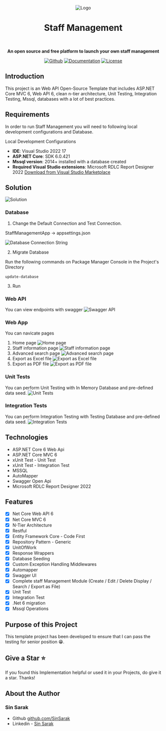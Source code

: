 <div align="center">
<img crossorigin="anonymous" width="150"
src="https://github.com/SinSarak/StaffManagementApp/blob/main/ReadMeResource/Logo.png" alt="Logo" />
	<h1> Staff Management </h1>
	<br>
	<p>
		<b>An open source and free platform to launch your own staff management</b>
	</p>
</div>

<p align="center">
	<a href="https://github.com/SinSarak"><img src="https://img.shields.io/badge/Github-Github-brightgreen" alt="Github"></a>
	<a href="https://www.linkedin.com/in/sarak-sin-04091715b/"><img src="https://img.shields.io/badge/Linkedin-Linkedin-yellowgreen" alt="Documentation"></a>
	<a href="https://t.me/sarakshing"><img src="https://img.shields.io/badge/Telegram-Telegram-green" alt="License"></a>
</p>

## Introduction

This project is an Web API Open-Source Template that includes ASP.NET Core MVC 6, Web API 6, clean n-tier architecture, Unit Testing, Integration Testing, Mssql, databases with a lot of best practices.

## Requirements

In order to run Staff Management you will need to following local development configurations and Database.

Local Development Configurations

- **IDE**: Visual Studio 2022 17
- **ASP.NET Core**: SDK 6.0.421
- **Mssql version**: 2014+ installed with a database created
- **Required Visual Studio extensions**: Microsoft RDLC Report Designer 2022
  [Download from Visual Studio Marketplace](https://marketplace.visualstudio.com/items?itemName=ProBITools.MicrosoftRdlcReportDesignerforVisualStudio2022)

## Solution

<img crossorigin="anonymous" width="400"
src="https://drive.lienuc.com/uc?id=1g3CgOWTNn_eDds9525aoVS7i6HYTfbXs" alt="Solution" />

### Database

1. Change the Default Connection and Test Connection.

StaffManagementApp -> appsettings.json

<img crossorigin="anonymous"
src="https://drive.lienuc.com/uc?id=1BF2WCQV8fxI0GFmFn8sDqGVVGAz67r9E" alt="Database Connection String" />

2. Migrate Database

Run the following commands on Package Manager Console in the Project's Directory

```
update-database
```

3. Run

### Web API

You can view endpoints with swagger
<img crossorigin="anonymous"
src="https://drive.lienuc.com/uc?id=10mrujvlXgHgL-edHvmWmHjpNaERRAowa" alt="Swagger API" />

### Web App

You can navicate pages

1. Home page
   <img crossorigin="anonymous"
   src="https://drive.lienuc.com/uc?id=1kwMgb5XtetfLjUqZqJrD30VXLcEP7xiN" alt="Home page" />
2. Staff information page
   <img crossorigin="anonymous"
   src="https://drive.lienuc.com/uc?id=129UVDuuaAe-ZZoA2bkc4d1QaHcPiLJjA" alt="Staff information page" />
3. Advanced search page
   <img crossorigin="anonymous"
   src="https://drive.lienuc.com/uc?id=1hyxwn7yN7nBeYBcVzatdoQ-es4aHlwq5" alt="Advanced search page" />
4. Export as Excel file
   <img crossorigin="anonymous"
   src="https://drive.lienuc.com/uc?id=1Dt_xOfrzf4JwHHO6TT_KJrSHp6gvdUcn" alt="Export as Excel file" />
5. Export as PDF file
   <img crossorigin="anonymous"
   src="https://drive.lienuc.com/uc?id=1ksfCXvdR0083Gg-CnBGoiUZDMuTcxgzm" alt="Export as PDF file" />

### Unit Tests

You can perform Unit Testing with In Memory Database and pre-defined data seed.
<img crossorigin="anonymous"
src="https://drive.lienuc.com/uc?id=1gP5K21t8jB2hRjRtSI6lzhX8UGXzvyjL" alt="Unit Tests" />

### Integration Tests

You can perform Integration Testing with Testing Database and pre-defined data seed.
<img crossorigin="anonymous"
src="https://drive.lienuc.com/uc?id=1sbq_6Lqzi1DBpKCPW9B9Yp-fZK56ULLd" alt="Integration Tests" />

## Technologies

- ASP.NET Core 6 Web Api
- ASP.NET Core MVC 6
- xUnit Test - Unit Test
- xUnit Test - Integration Test
- MSSQL
- AutoMapper
- Swagger Open Api
- Microsoft RDLC Report Designer 2022

## Features

- [x] Net Core Web API 6
- [x] Net Core MVC 6
- [x] N-Tier Architecture
- [x] Restful
- [x] Entity Framework Core - Code First
- [x] Repository Pattern - Generic
- [x] UnitOfWork
- [x] Response Wrappers
- [x] Database Seeding
- [x] Custom Exception Handling Middlewares
- [x] Automapper
- [x] Swagger UI
- [x] Complete staff Management Module (Create / Edit / Delete Display / Search / Export as File)
- [x] Unit Test
- [x] Integration Test
- [x] .Net 6 migration
- [x] Mssql Operations

## Purpose of this Project

This template project has been developed to ensure that I can pass the testing for senior position 😁.

## Give a Star ⭐️

If you found this Implementation helpful or used it in your Projects, do give it a star. Thanks!

## About the Author

### Sin Sarak

- Github [github.com/SinSarak](https://github.com/SinSarak)
- Linkedin - [Sin Sarak](https://www.linkedin.com/in/sarak-sin-04091715b/)
